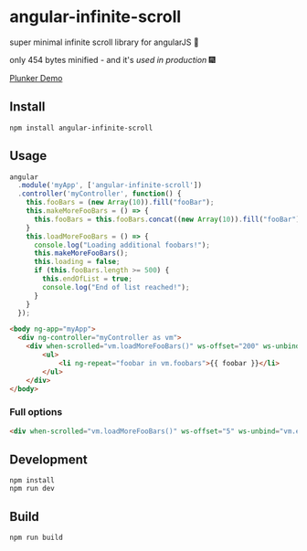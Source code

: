 # angular-infinite-scroll
super minimal infinite scroll library for angularJS :file_folder:

only 454 bytes minified - and it's *used in production* :fireworks:

[Plunker Demo](https://embed.plnkr.co/dzrRJRuCRfj442Onak0s/)

## Install
```
npm install angular-infinite-scroll
```

## Usage
```javascript
angular
  .module('myApp', ['angular-infinite-scroll'])
  .controller('myController', function() {
    this.fooBars = (new Array(10)).fill("fooBar");
    this.makeMoreFooBars = () => {
      this.fooBars = this.fooBars.concat((new Array(10)).fill("fooBar"));
    }
    this.loadMoreFooBars = () => {
      console.log("Loading additional foobars!");
      this.makeMoreFooBars();
      this.loading = false;
      if (this.fooBars.length >= 500) {
        this.endOfList = true;
        console.log("End of list reached!");
      }
    }
  });
```

```html
<body ng-app="myApp">
  <div ng-controller="myController as vm">
    <div when-scrolled="vm.loadMoreFooBars()" ws-offset="200" ws-unbind="vm.endOfList">
        <ul>
            <li ng-repeat="foobar in vm.foobars">{{ foobar }}</li>
        </ul>
    </div>
</body>
```

### Full options
```html
<div when-scrolled="vm.loadMoreFooBars()" ws-offset="5" ws-unbind="vm.endOfList" ws-mobile="someMobileDetectionFn()" ws-sh-offset="200"></div>
```

## Development
```
npm install
npm run dev
```

## Build
```
npm run build
```
